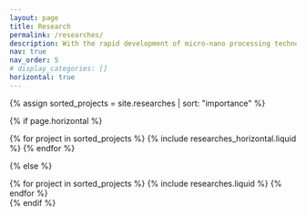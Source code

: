 ```yaml
---
layout: page
title: Research
permalink: /researches/
description: With the rapid development of micro-nano processing technology centered on photolithography, the gate length of transistors in integrated circuits has gradually decreased to the same order of magnitude as the average mean free path of energy carriers (such as phonons and electrons), invalidating the macroscopic description of thermal conduction phenomena based on Fourier's law. Meanwhile, recent advances in simulation tools (first-principles calculations, machine learning potentials, Boltzmann transport equation, molecular dynamics, etc.) have led to new insights into phonon transport and scattering mechanisms. In this context, we aim to conduct in-depth theoretical research on anharmonic phonon behavior at finite temperatures to address the challenges encountered by the traditional theoretical framework based on the lowest-order perturbation method plus linear Boltzmann transport equation in dealing with complex systems such as non-periodic lattices, inter-band quantum tunneling effects and higher-order strong anharmonicity, to better understand and manipulate the microscopic flow of energy.
nav: true
nav_order: 5
# display_categories: []
horizontal: true
---
```


<!-- pages/research.md -->
<div class="projects">

<!-- Display projects without categories -->

{% assign sorted_projects = site.researches | sort: "importance" %}

  <!-- Generate cards for each project -->

{% if page.horizontal %}

 
<div class="cw-research-projects-wrap">
    {% for project in sorted_projects %}
      {% include researches_horizontal.liquid %}
    {% endfor %}
</div>
 
{% else %}
  <div class="grid">
    {% for project in sorted_projects %}
      {% include researches.liquid %}
    {% endfor %}
  </div>
{% endif %}

</div>
